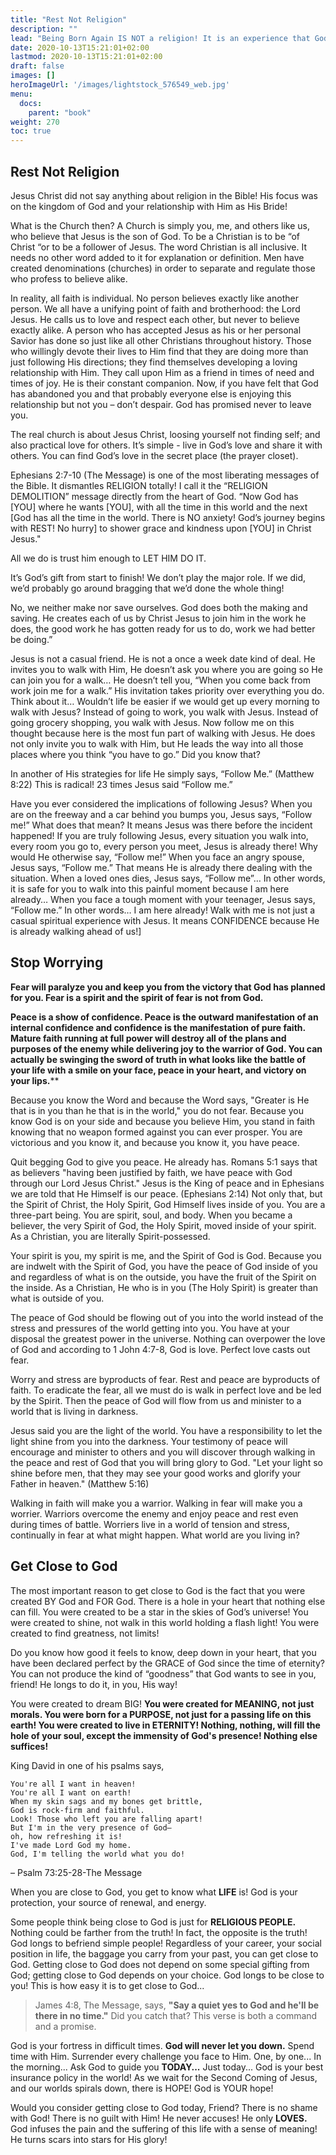 ```yaml
---
title: "Rest Not Religion"
description: ""
lead: "Being Born Again IS NOT a religion! It is an experience that God wants all who desire to know and serve Him to encounter"
date: 2020-10-13T15:21:01+02:00
lastmod: 2020-10-13T15:21:01+02:00
draft: false
images: []
heroImageUrl: '/images/lightstock_576549_web.jpg'
menu:
  docs:
    parent: "book"
weight: 270
toc: true
---
```


## Rest Not Religion

Jesus Christ did not say anything about religion in the Bible! His focus was on the kingdom of God and your relationship with Him as His Bride! 

What is the Church then? A Church is simply you, me, and others like us, who believe that Jesus is the son of God. To be a Christian is to be “of Christ “or to be a follower of Jesus. The word Christian is all inclusive. It needs no other word added to it for explanation or definition. Men have created denominations (churches) in order to separate and regulate those who profess to believe alike.

In reality, all faith is individual. No person believes exactly like another person. We all have a unifying point of faith and brotherhood: the Lord Jesus. He calls us to love and respect each other, but never to believe exactly alike. A person who has accepted Jesus as his or her personal Savior has done so just like all other Christians throughout history. Those who willingly devote their lives to Him find that they are doing more than just following His directions; they find themselves developing a loving relationship with Him. They call upon Him as a friend in times of need and times of joy. He is their constant companion. Now, if you have felt that God has abandoned you and that probably everyone else is enjoying this relationship but not you – don’t despair. God has promised never to leave you.

The real church is about Jesus Christ, loosing yourself not finding self; and also practical love for others. It’s simple - live in God’s love and share it with others. You can find God’s love in the secret place (the prayer closet).

Ephesians 2:7-10 (The Message) is one of the most liberating messages of the Bible. It dismantles RELIGION totally! I call it the “RELIGION DEMOLITION” message directly from the heart of God. “Now God has [YOU] where he wants [YOU], with all the time in this world and the next [God has all the time in the world. There is NO anxiety! God’s journey begins with REST! No hurry] to shower grace and kindness upon [YOU] in Christ Jesus." 

All we do is trust him enough to LET HIM DO IT.

It’s God’s gift from start to finish! We don’t play the major role. If we did, we’d probably go around bragging that we’d done the whole thing!

No, we neither make nor save ourselves. God does both the making and saving. He creates each of us by Christ Jesus to join him in the work he does, the good work he has gotten ready for us to do, work we had better be doing.”

Jesus is not a casual friend. He is not a once a week date kind of deal. He invites you to walk with Him, He doesn’t ask you where you are going so He can join you for a walk… He doesn’t tell you, “When you come back from work join me for a walk.” His invitation takes priority over everything you do. Think about it… Wouldn’t life be easier if we would get up every morning to walk with Jesus? Instead of going to work, you walk with Jesus. Instead of going grocery shopping, you walk with Jesus. Now follow me on this thought because here is the most fun part of walking with Jesus. He does not only invite you to walk with Him, but He leads the way into all those places where you think “you have to go.” Did you know that?

In another of His strategies for life He simply says, “Follow Me.” (Matthew 8:22) This is radical! 23 times Jesus said “Follow me.”

Have you ever considered the implications of following Jesus? When you are on the freeway and a car behind you bumps you, Jesus says, “Follow me!” What does that mean? It means Jesus was there before the incident happened! If you are truly following Jesus, every situation you walk into, every room you go to, every person you meet, Jesus is already there! Why would He otherwise say, “Follow me!” When you face an angry spouse, Jesus says, “Follow me.” That means He is already there dealing with the situation. When a loved ones dies, Jesus says, “Follow me”… In other words, it is safe for you to walk into this painful moment because I am here already… When you face a tough moment with your teenager, Jesus says, “Follow me.” In other words… I am here already! Walk with me is not just a casual spiritual experience with Jesus. It means CONFIDENCE because He is already walking ahead of us!]

## Stop Worrying

**Fear will paralyze you and keep you from the victory that God has planned for you. Fear is a spirit and the spirit of fear is not from God.**

**Peace is a show of confidence. Peace is the outward manifestation of an internal confidence and confidence is the manifestation of pure faith. Mature faith running at full power will destroy all of the plans and purposes of the enemy while delivering joy to the warrior of God. You can actually be swinging the sword of truth in what looks like the battle of your life with a smile on your face, peace in your heart, and victory on your lips.****

Because you know the Word and because the Word says, "Greater is He that is in you than he that is in the world," you do not fear. Because you know God is on your side and because you believe Him, you stand in faith knowing that no weapon formed against you can ever prosper. You are victorious and you know it, and because you know it, you have peace.

Quit begging God to give you peace. He already has. Romans 5:1 says that as believers "having been justified by faith, we have peace with God through our Lord Jesus Christ." Jesus is the King of peace and in Ephesians we are told that He Himself is our peace. (Ephesians 2:14) Not only that, but the Spirit of Christ, the Holy Spirit, God Himself lives inside of you. You are a three-part being. You are spirit, soul, and body. When you became a believer, the very Spirit of God, the Holy Spirit, moved inside of your spirit. As a Christian, you are literally Spirit-possessed.

Your spirit is you, my spirit is me, and the Spirit of God is God. Because you are indwelt with the Spirit of God, you have the peace of God inside of you and regardless of what is on the outside, you have the fruit of the Spirit on the inside. As a Christian, He who is in you (The Holy Spirit) is greater than what is outside of you.

The peace of God should be flowing out of you into the world instead of the stress and pressures of the world getting into you. You have at your disposal the greatest power in the universe. Nothing can overpower the love of God and according to 1 John 4:7-8, God is love. Perfect love casts out fear.

Worry and stress are byproducts of fear. Rest and peace are byproducts of faith. To eradicate the fear, all we must do is walk in perfect love and be led by the Spirit. Then the peace of God will flow from us and minister to a world that is living in darkness.

Jesus said you are the light of the world. You have a responsibility to let the light shine from you into the darkness. Your testimony of peace will encourage and minister to others and you will discover through walking in the peace and rest of God that you will bring glory to God. "Let your light so shine before men, that they may see your good works and glorify your Father in heaven." (Matthew 5:16)

Walking in faith will make you a warrior. Walking in fear will make you a worrier. Warriors overcome the enemy and enjoy peace and rest even during times of battle. Worriers live in a world of tension and stress, continually in fear at what might happen. What world are you living in?

## Get Close to God

The most important reason to get close to God is the fact that you were created BY God and FOR God. There is a hole in your heart that nothing else can fill. You were created to be a star in the skies of God’s universe! You were created to shine, not walk in this world holding a flash light! You were created to find greatness, not limits!

Do you know how good it feels to know, deep down in your heart, that you have been declared perfect by the GRACE of God since the time of eternity? You can not produce the kind of “goodness” that God wants to see in you, friend! He longs to do it, in you, His way!


You were created to dream BIG! **You were created for MEANING, not just morals. You were born for a PURPOSE, not just for a passing life on this earth! You were created to live in ETERNITY! Nothing, nothing, will fill the hole of your soul, except the immensity of God's presence! Nothing else suffices!**

King David in one of his psalms says, 

```
You're all I want in heaven!
You're all I want on earth!
When my skin sags and my bones get brittle,
God is rock-firm and faithful.
Look! Those who left you are falling apart!
But I'm in the very presence of God—
oh, how refreshing it is!
I've made Lord God my home.
God, I'm telling the world what you do!
```
&ndash; Psalm 73:25-28-The Message

When you are close to God, you get to know what **LIFE** is! God is your protection, your source of renewal, and energy.

Some people think being close to God is just for **RELIGIOUS PEOPLE.** Nothing could be farther from the truth! In fact, the opposite is the truth! God longs to befriend simple people! Regardless of your career, your social position in life, the baggage you carry from your past, you can get close to God. Getting close to God does not depend on some special gifting from God; getting close to God depends on your choice. God longs to be close to you! This is how easy it is to get close to God...

> James 4:8, The Message, says, **"Say a quiet yes to God and he'll be there in no time."** Did you catch that? This verse is both a command and a promise.


God is your fortress in difficult times. **God will never let you down.** Spend time with Him. Surrender every challenge you face to Him. One, by one... In the morning... Ask God to guide you **TODAY...** Just today... God is your best insurance policy in the world! As we wait for the Second Coming of Jesus, and our worlds spirals down, there is HOPE! God is YOUR hope!

Would you consider getting close to God today, Friend? There is no shame with God! There is no guilt with Him! He never accuses! He only **LOVES.** God infuses the pain and the suffering of this life with a sense of meaning! He turns scars into stars for His glory!
